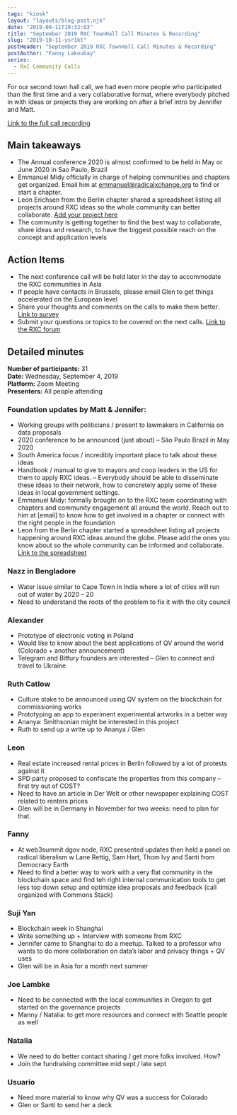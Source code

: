 ```yaml
---
tags: "kiosk"
layout: "layouts/blog-post.njk"
date: "2019-09-11T19:32:03"
title: "September 2019 RXC TownHall Call Minutes & Recording"
slug: "2019-10-11-ysr1kt"
postHeader: "September 2019 RXC TownHall Call Minutes & Recording"
postAuthor: "Fanny Lakoubay"
series:
  - RxC Community Calls
---
```


For our second town hall call, we had even more people who participated than the first time and a very collaborative format, where everybody pitched in with ideas or projects they are working on after a brief intro by Jennifer and Matt.

[Link to the full call recording](https://zoom.us/recording/share/zQVhtJxY8AvLi57pV_K7Rr6ZPCwc391wda0iVvuS-kCwIumekTziMw)

## Main takeaways

- The Annual conference 2020 is almost confirmed to be held in May or June 2020 in Sao Paulo, Brazil
- Emmanuel Midy officially in charge of helping communities and chapters get organized. Email him at [emmanuel@radicalxchange.org](mailto:emmanuel@radicalxchange.org) to find or start a chapter.
- Leon Erichsen from the Berlin chapter shared a spreadsheet listing all projects around RXC ideas so the whole community can better collaborate. [Add your project here](https://docs.google.com/spreadsheets/d/1WCw-wFetf0GpqN7auvbyRL5JTseMUgp0W32cPPn6_2A/edit?ts=5d8cd514#gid=0)
- The community is getting together to find the best way to collaborate, share ideas and research, to have the biggest possible reach on the concept and application levels

## Action Items

- The next conference call will be held later in the day to accommodate the RXC communities in Asia
- If people have contacts in Brussels, please email Glen to get things accelerated on the European level
- Share your thoughts and comments on the calls to make them better. [Link to survey](https://forms.gle/i5iVB1s3TeNuVSVu8)
- Submit your questions or topics to be covered on the next calls. [Link to the RXC forum](https://forum.radicalxchange.org/t/submit-your-questions-to-the-next-town-hall-call/206)

## Detailed minutes

**Number of participants:** 31  
**Date:** Wednesday, September 4, 2019  
**Platform:** Zoom Meeting  
**Presenters:** All people attending

### Foundation updates by Matt & Jennifer:

- Working groups with politicians / present to lawmakers in California on data proposals
- 2020 conference to be announced (just about) – São Paulo Brazil in May 2020
- South America focus / incredibly important place to talk about these ideas
- Handbook / manual to give to mayors and coop leaders in the US for them to apply RXC ideas. – Everybody should be able to disseminate these ideas to their network, how to concretely apply some of these ideas in local government settings.
- Emmanuel Midy: formally brought on to the RXC team coordinating with chapters and community engagement all around the world. Reach out to him at \[email\] to know how to get involved in a chapter or connect with the right people in the foundation
- Leon from the Berlin chapter started a spreadsheet listing all projects happening around RXC ideas around the globe. Please add the ones you know about so the whole community can be informed and collaborate. [Link to the spreadsheet](https://docs.google.com/spreadsheets/d/1WCw-wFetf0GpqN7auvbyRL5JTseMUgp0W32cPPn6_2A/edit?ts=5d8cd514#gid=0)

### Nazz in Bengladore

- Water issue similar to Cape Town in India where a lot of cities will run out of water by 2020 – 20
- Need to understand the roots of the problem to fix it with the city council

### Alexander

- Prototype of electronic voting in Poland
- Would like to know about the best applications of QV around the world (Colorado + another announcement)
- Telegram and Bitfury founders are interested – Glen to connect and travel to Ukraine

### Ruth Catlow

- Culture stake to be announced using QV system on the blockchain for commissioning works
- Prototyping an app to experiment experimental artworks in a better way
- Ananya: Smithsonian might be interested in this project
- Ruth to send up a write up to Ananya / Glen

### Leon

- Real estate increased rental prices in Berlin followed by a lot of protests against it
- SPD party proposed to confiscate the properties from this company – first try out of COST?
- Need to have an article in Der Welt or other newspaper explaining COST related to renters prices
- Glen will be in Germany in November for two weeks: need to plan for that.

### Fanny

- At web3summit dgov node, RXC presented updates then held a panel on radical liberalism w Lane Rettig, Sam Hart, Thom Ivy and Santi from Democracy Earth
- Need to find a better way to work with a very flat community in the blockchain space and find teh right internal communication tools to get less top down setup and optimize idea proposals and feedback (call organized with Commons Stack)

### Suji Yan

- Blockchain week in Shanghai
- Write something up + Interview with someone from RXC
- Jennifer came to Shanghai to do a meetup. Talked to a professor who wants to do more collaboration on data’s labor and privacy things + QV uses
- Glen will be in Asia for a month next summer

### Joe Lambke

- Need to be connected with the local communities in Oregon to get started on the governance projects
- Manny / Natalia: to get more resources and connect with Seattle people as well

### Natalia

- We need to do better contact sharing / get more folks involved. How?
- Join the fundraising committee mid sept / late sept

### Usuario

- Need more material to know why QV was a success for Colorado
- Glen or Santi to send her a deck
